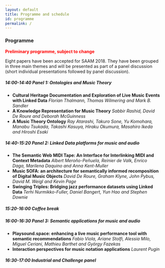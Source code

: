 ```yaml
---
layout: default
title: Programme and schedule
id: programme
permalink: /
---
```


### Programme

__<font color="red">Preliminary programme, subject to change</font>__

Eight papers have been accepted for SAAM 2018.
They have been grouped in three main themes and will be presented as part of a panel discussion (short individual presentations followed by panel discussion).

##### 14:00-14:40 Panel 1: Ontologies and Music Theory
-	__Cultural Heritage Documentation and Exploration of Live Music Events with Linked Data__
  _Florian Thalmann, Thomas Wilmering and Mark B. Sandler_
- __A Knowledge Representation for Music Theory__
  _Sabbir Rashid, David De Roure and Deborah McGuinness_
- __A Music Theory Ontology__
  _Ray Atarashi, Takuro Sone, Yu Komohara, Manabu Tsukada, Takashi Kasuya, Hiraku Okumura, Masahiro Ikeda and Hiroshi Esaki_

##### 14:40-15:20 Panel 2: Linked Data platforms for music and audio
- __The Semantic Web MIDI Tape: An Interface for Interlinking MIDI and Context Metadata__
  _Albert Meroño-Peñuela, Reinier de Valk, Enrico Daga, Marilena Daquino and Anna Kent-Muller_
- __Music SOFA: an architecture for semantically informed recomposition of Digital Music Objects__
  _David De Roure, Graham Klyne, John Pybus, David M. Weigl and Kevin Page_
- __Swinging Triples: Bridging jazz performance datasets using Linked Data__
  _Terhi Nurmikko-Fuller, Daniel Bangert, Yun Hao and Stephen Downie_

##### 15:20-16:00 Coffee break
##### 16:00-16:30 Panel 3: Semantic applications for music and audio
- __Playsound.space: enhancing a live music performance tool with semantic recommendations__
  _Fabio Viola, Ariane Stolfi, Alessia Milo, Miguel Ceriani, Mathieu Barthet and György Fazekas_
- __Interaction perspectives for music notation applications__
  _Laurent Pugin_

##### 16:30-17:00 Industrial and Challenge panel
